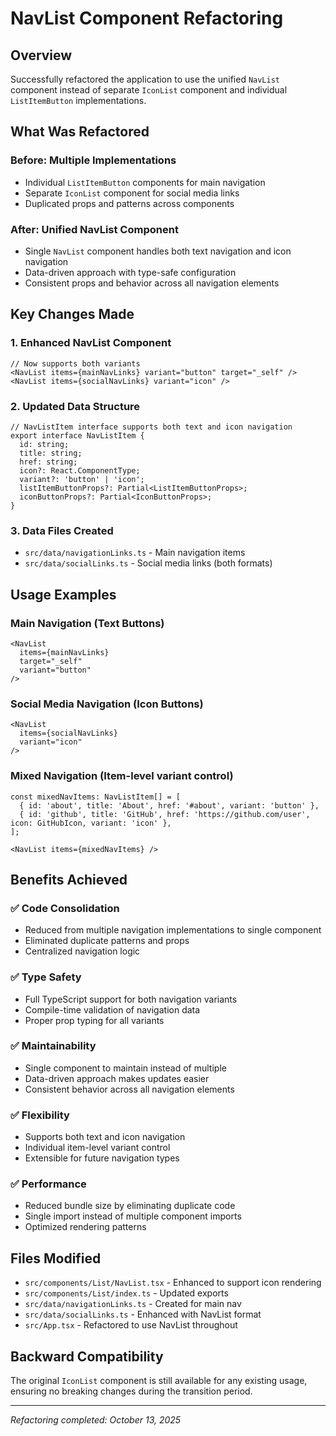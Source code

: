 # NavList Component Refactoring

## Overview
Successfully refactored the application to use the unified `NavList` component instead of separate `IconList` component and individual `ListItemButton` implementations.

## What Was Refactored

### Before: Multiple Implementations
- Individual `ListItemButton` components for main navigation
- Separate `IconList` component for social media links
- Duplicated props and patterns across components

### After: Unified NavList Component
- Single `NavList` component handles both text navigation and icon navigation
- Data-driven approach with type-safe configuration
- Consistent props and behavior across all navigation elements

## Key Changes Made

### 1. Enhanced NavList Component
```tsx
// Now supports both variants
<NavList items={mainNavLinks} variant="button" target="_self" />
<NavList items={socialNavLinks} variant="icon" />
```

### 2. Updated Data Structure
```tsx
// NavListItem interface supports both text and icon navigation
export interface NavListItem {
  id: string;
  title: string;
  href: string;
  icon?: React.ComponentType;
  variant?: 'button' | 'icon';
  listItemButtonProps?: Partial<ListItemButtonProps>;
  iconButtonProps?: Partial<IconButtonProps>;
}
```

### 3. Data Files Created
- `src/data/navigationLinks.ts` - Main navigation items
- `src/data/socialLinks.ts` - Social media links (both formats)

## Usage Examples

### Main Navigation (Text Buttons)
```tsx
<NavList 
  items={mainNavLinks}
  target="_self"
  variant="button"
/>
```

### Social Media Navigation (Icon Buttons)  
```tsx
<NavList 
  items={socialNavLinks}
  variant="icon"
/>
```

### Mixed Navigation (Item-level variant control)
```tsx
const mixedNavItems: NavListItem[] = [
  { id: 'about', title: 'About', href: '#about', variant: 'button' },
  { id: 'github', title: 'GitHub', href: 'https://github.com/user', icon: GitHubIcon, variant: 'icon' },
];

<NavList items={mixedNavItems} />
```

## Benefits Achieved

### ✅ Code Consolidation
- Reduced from multiple navigation implementations to single component
- Eliminated duplicate patterns and props
- Centralized navigation logic

### ✅ Type Safety
- Full TypeScript support for both navigation variants
- Compile-time validation of navigation data
- Proper prop typing for all variants

### ✅ Maintainability  
- Single component to maintain instead of multiple
- Data-driven approach makes updates easier
- Consistent behavior across all navigation elements

### ✅ Flexibility
- Supports both text and icon navigation
- Individual item-level variant control
- Extensible for future navigation types

### ✅ Performance
- Reduced bundle size by eliminating duplicate code
- Single import instead of multiple component imports
- Optimized rendering patterns

## Files Modified
- `src/components/List/NavList.tsx` - Enhanced to support icon rendering
- `src/components/List/index.ts` - Updated exports
- `src/data/navigationLinks.ts` - Created for main nav
- `src/data/socialLinks.ts` - Enhanced with NavList format
- `src/App.tsx` - Refactored to use NavList throughout

## Backward Compatibility
The original `IconList` component is still available for any existing usage, ensuring no breaking changes during the transition period.

---
*Refactoring completed: October 13, 2025*